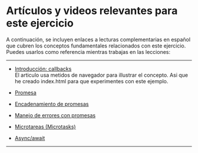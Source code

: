# Artículos y videos relevantes para este ejercicio

A continuación, se incluyen enlaces a lecturas complementarias en español que cubren los conceptos fundamentales relacionados con este ejercicio. Puedes usarlos como referencia mientras trabajas en las lecciones:

---

- [Introducción: callbacks](https://es.javascript.info/callbacks)  
  El articulo  usa metidos de navegador para illustrar el concepto. Asi que he creado index.html para que experimentes con este ejemplo.

- [Promesa](https://es.javascript.info/promise-basics)

- [Encadenamiento de promesas](https://es.javascript.info/promise-chaining)

- [Manejo de errores con promesas](https://es.javascript.info/promise-error-handling)

- [Microtareas (Microtasks)](https://es.javascript.info/microtask-queue)

- [Async/await]()
--- 

